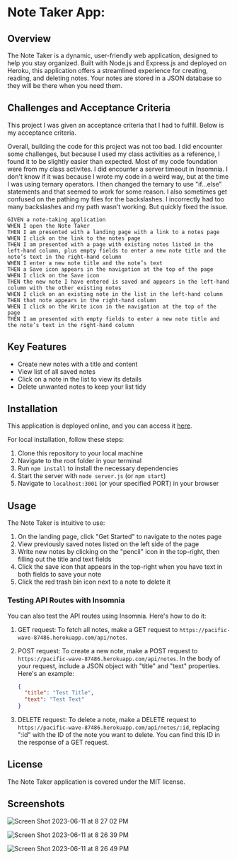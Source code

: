 # Note Taker App:

## Overview

The Note Taker is a dynamic, user-friendly web application, designed to help you stay organized. 
Built with Node.js and Express.js and deployed on Heroku, this application offers a streamlined experience for creating, reading, and deleting notes. 
Your notes are stored in a JSON database so they will be there when you need them.

## Challenges and Acceptance Criteria

This project I was given an acceptance criteria that I had to fulfill. Below is my acceptance criteria.

Overall, building the code for this project was not too bad. I did encounter some challenges, but because I used my class activities as a reference, I found it to be slightly easier than expected.
Most of my code foundation were from my class activites. I did encounter a server timeout in Insomnia. I don't know if it was because I wrote my code in a weird way, but at the time I was using ternary operators.
I then changed the ternary to use "if...else" statements and that seemed to work for some reason. 
I also sometimes get confused on the pathing my files for the backslashes. I incorrectly had too many backslashes and my path wasn't working. But quickly fixed the issue.

```
GIVEN a note-taking application
WHEN I open the Note Taker
THEN I am presented with a landing page with a link to a notes page
WHEN I click on the link to the notes page
THEN I am presented with a page with existing notes listed in the left-hand column, plus empty fields to enter a new note title and the note’s text in the right-hand column
WHEN I enter a new note title and the note’s text
THEN a Save icon appears in the navigation at the top of the page
WHEN I click on the Save icon
THEN the new note I have entered is saved and appears in the left-hand column with the other existing notes
WHEN I click on an existing note in the list in the left-hand column
THEN that note appears in the right-hand column
WHEN I click on the Write icon in the navigation at the top of the page
THEN I am presented with empty fields to enter a new note title and the note’s text in the right-hand column
```


## Key Features

- Create new notes with a title and content
- View list of all saved notes
- Click on a note in the list to view its details
- Delete unwanted notes to keep your list tidy

## Installation

This application is deployed online, and you can access it [here](https://pacific-wave-87486.herokuapp.com/). 

For local installation, follow these steps:

1. Clone this repository to your local machine
2. Navigate to the root folder in your terminal
3. Run `npm install` to install the necessary dependencies
4. Start the server with `node server.js` (or `npm start`)
5. Navigate to `localhost:3001` (or your specified PORT) in your browser

## Usage 

The Note Taker is intuitive to use:

1. On the landing page, click "Get Started" to navigate to the notes page
2. View previously saved notes listed on the left side of the page
3. Write new notes by clicking on the "pencil" icon in the top-right, then filling out the title and text fields
4. Click the save icon that appears in the top-right when you have text in both fields to save your note
5. Click the red trash bin icon next to a note to delete it

### Testing API Routes with Insomnia

You can also test the API routes using Insomnia. Here's how to do it:

1. GET request: To fetch all notes, make a GET request to `https://pacific-wave-87486.herokuapp.com/api/notes`.
2. POST request: To create a new note, make a POST request to `https://pacific-wave-87486.herokuapp.com/api/notes`. In the body of your request, include a JSON object with "title" and "text" properties. Here's an example:

    ```json
    {
      "title": "Test Title",
      "text": "Test Text"
    }
    ```

3. DELETE request: To delete a note, make a DELETE request to `https://pacific-wave-87486.herokuapp.com/api/notes/:id`, replacing ":id" with the ID of the note you want to delete. You can find this ID in the response of a GET request.


## License

The Note Taker application is covered under the MIT license.

## Screenshots

![Screen Shot 2023-06-11 at 8 27 02 PM](https://github.com/kgkagunat/Note-Taking-App/assets/127634764/8c0e8e7f-a97e-42ab-9caf-206be0971d05)

![Screen Shot 2023-06-11 at 8 26 39 PM](https://github.com/kgkagunat/Note-Taking-App/assets/127634764/89498169-9064-4d30-9444-c5bbe19ee19c)

![Screen Shot 2023-06-11 at 8 26 49 PM](https://github.com/kgkagunat/Note-Taking-App/assets/127634764/aaf10a5d-6d44-42b5-aaf7-7c5d5236c1f7)



